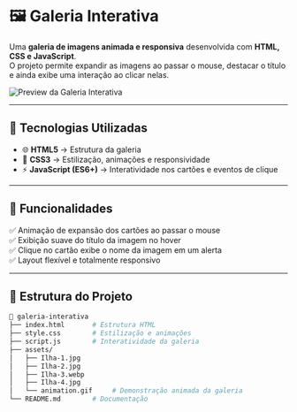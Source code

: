 # 🖼️ Galeria Interativa  

Uma **galeria de imagens animada e responsiva** desenvolvida com **HTML, CSS e JavaScript**.  
O projeto permite expandir as imagens ao passar o mouse, destacar o título e ainda exibe uma interação ao clicar nelas.  

![Preview da Galeria Interativa](./assets/animation.gif)  

---

## 🚀 Tecnologias Utilizadas  

- 🌐 **HTML5** → Estrutura da galeria  
- 🎨 **CSS3** → Estilização, animações e responsividade  
- ⚡ **JavaScript (ES6+)** → Interatividade nos cartões e eventos de clique  

---

## 🎯 Funcionalidades  

✅ Animação de expansão dos cartões ao passar o mouse  
✅ Exibição suave do título da imagem no hover  
✅ Clique no cartão exibe o nome da imagem em um alerta  
✅ Layout flexível e totalmente responsivo  

---

## 📂 Estrutura do Projeto  

```bash
📁 galeria-interativa
├── index.html       # Estrutura HTML
├── style.css        # Estilização e animações
├── script.js        # Interatividade da galeria
├── assets/
│   ├── Ilha-1.jpg
│   ├── Ilha-2.jpg
│   ├── Ilha-3.webp
│   ├── Ilha-4.jpg
│   └── animation.gif     # Demonstração animada da galeria
└── README.md        # Documentação
